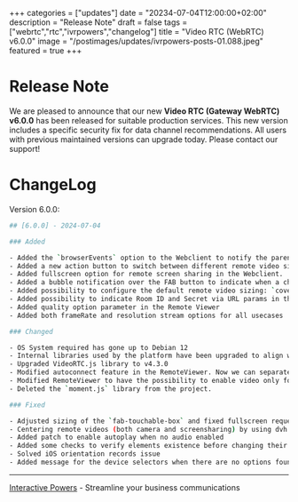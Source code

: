 +++
categories = ["updates"]
date = "20234-07-04T12:00:00+02:00"
description = "Release Note"
draft = false
tags = ["webrtc","rtc","ivrpowers","changelog"]
title = "Video RTC (WebRTC) v6.0.0"
image = "/postimages/updates/ivrpowers-posts-01.088.jpeg"
featured = true
+++

# Release Note

We are pleased to announce that our new **Video RTC (Gateway WebRTC) v6.0.0** has been released for suitable production services. This new version includes a specific security fix for data channel recommendations.  All users with previous maintained versions can upgrade today. Please contact our support!

# ChangeLog

Version 6.0.0:

```bash
## [6.0.0] - 2024-07-04

### Added

- Added the `browserEvents` option to the Webclient to notify the parent when it is opened as an iframe: `videortc.hangup` and `videortc.remote.video.joined` events.
- Added a new action button to switch between different remote video sizings in the Webclient.
- Added fullscreen option for remote screen sharing in the Webclient.
- Added a bubble notification over the FAB button to indicate when a chat message is received while the chat is closed in the Webclient.
- Added possibility to configure the default remote video sizing: `cover` or `contain` in the Webclient.
- Added possibility to indicate Room ID and Secret via URL params in the Remote Viewer.
- Added quality option parameter in the Remote Viewer
- Added both frameRate and resolution stream options for all usecases

### Changed

- OS System required has gone up to Debian 12
- Internal libraries used by the platform have been upgraded to align with the new Debian 12 operating system.
- Upgraded VideoRTC.js library to v4.3.0
- Modified autoconnect feature in the RemoteViewer. Now we can separate the activation depending on the role.
- Modified RemoteViewer to have the possibility to enable video only for a side (admin or guest) plus added option to enable/disable livechat.
- Deleted the `moment.js` library from the project.

### Fixed

- Adjusted sizing of the `fab-touchable-box` and fixed fullscreen request for Safari 17.2 and above releases
- Centering remote videos (both camera and screensharing) by using dvh units
- Added patch to enable autoplay when no audio enabled
- Added some checks to verify elements existence before changing their properties and added a mechanism to avoid a re-connection on the guest side.
- Solved iOS orientation records issue
- Added message for the device selectors when there are no options found. In Safari the audio output devices are hidden.
```

---
[Interactive Powers](http://www.ivrpowers.com/) - Streamline your business communications

